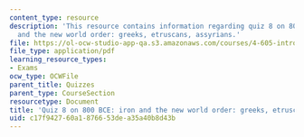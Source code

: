 ```yaml
---
content_type: resource
description: 'This resource contains information regarding quiz 8 on 800 BCE: iron
  and the new world order: greeks, etruscans, assyrians.'
file: https://ol-ocw-studio-app-qa.s3.amazonaws.com/courses/4-605-introduction-to-the-history-and-theory-of-architecture-spring-2012/c17f942760a1876653dea35a40b8d43b_MIT4_605S12_quiz08.pdf
file_type: application/pdf
learning_resource_types:
- Exams
ocw_type: OCWFile
parent_title: Quizzes
parent_type: CourseSection
resourcetype: Document
title: 'Quiz 8 on 800 BCE: iron and the new world order: greeks, etruscans, assyrians'
uid: c17f9427-60a1-8766-53de-a35a40b8d43b
---
```

